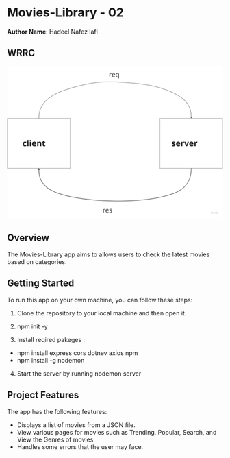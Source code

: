 # Movies-Library - 02

**Author Name**: Hadeel Nafez lafi

## WRRC

![wrrc](/image_png.png)

## Overview

The Movies-Library app aims to allows users to check the latest movies based on categories.

## Getting Started

To run this app on your own machine, you can follow these steps:

1. Clone the repository to your local machine and then open it.

2. npm init -y

3. Install reqired pakeges :

- npm install express cors dotnev axios npm
- npm install -g nodemon

4. Start the server by running  nodemon server

## Project Features

The app has the following features:

- Displays a list of movies from a JSON file.
- View various pages for movies such as Trending, Popular, Search, and View the Genres of movies.
- Handles some errors that the user may face.
